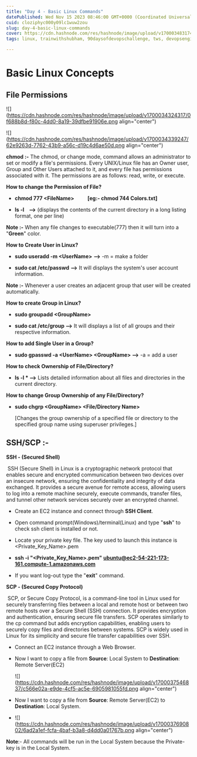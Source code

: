 ```yaml
---
title: "Day 4 - Basic Linux Commands"
datePublished: Wed Nov 15 2023 08:46:00 GMT+0000 (Coordinated Universal Time)
cuid: cloziphyc000y09lc1wuw2zou
slug: day-4-basic-linux-commands
cover: https://cdn.hashnode.com/res/hashnode/image/upload/v1700034831747/47bed72a-66aa-4812-b7d2-21b54eadf0cf.jpeg
tags: linux, trainwithshubham, 90daysofdevopschallenge, tws, devopsengineer

---
```


# **Basic Linux Concepts**

## **File Permissions**

![](https://cdn.hashnode.com/res/hashnode/image/upload/v1700034324317/0f688b8d-f80c-4dd0-8a19-39dfbe91906e.png align="center")

![](https://cdn.hashnode.com/res/hashnode/image/upload/v1700034339247/62e9263d-7762-43b9-a56c-d19c4d6ae50d.png align="center")

**chmod :-** The chmod, or change mode, command allows an administrator to set or modify a file's permissions. Every UNIX/Linux file has an Owner user, Group and Other Users attached to it, and every file has permissions associated with it. The permissions are as follows: read, write, or execute.

**How to change the Permission of File?**

* **chmod 777 &lt;FileName&gt;           \[eg:- chmod 744 Colors.txt\]**
    
* **ls -l    --&gt;** (displays the contents of the current directory in a long listing format, one per line)
    

**Note :-** When any file changes to executable(777) then it will turn into a "**Green**" color.

**How to Create User in Linux?**

* **sudo useradd -m &lt;UserName&gt;** **\--&gt;** -m = make a folder
    
* **sudo cat /etc/passwd** **\--&gt;** It will displays the system's user account information.
    

**Note :-** Whenever a user creates an adjacent group that user will be created automatically.

**How to create Group in Linux?**

* **sudo groupadd &lt;GroupName&gt;**
    
* **sudo cat /etc/group --&gt;** It will displays a list of all groups and their respective information.
    

**How to add Single User in a Group?**

* **sudo gpasswd -a &lt;UserName&gt; &lt;GroupName&gt; --&gt;** -a = add a user
    

**How to check Ownership of File/Directory?**

* **ls -l \* --&gt;** Lists detailed information about all files and directories in the current directory.
    

**How to change Group Ownership of any File/Directory?**

* **sudo chgrp &lt;GroupName&gt; &lt;File/Directory Name&gt;**
    
    \[Changes the group ownership of a specified file or directory to the specified group name using superuser privileges.\]
    

## **SSH/SCP :-**

**SSH - (Secured Shell)**

 SSH (Secure Shell) in Linux is a cryptographic network protocol that enables secure and encrypted communication between two devices over an insecure network, ensuring the confidentiality and integrity of data exchanged. It provides a secure avenue for remote access, allowing users to log into a remote machine securely, execute commands, transfer files, and tunnel other network services securely over an encrypted channel.

* Create an EC2 instance and connect through **SSH Client**.
    
* Open command prompt(Windows)/terminal(Linux) and type "**ssh**" to check ssh client is installed or not.
    
* Locate your private key file. The key used to launch this instance is &lt;Private\_Key\_Name&gt;.pem
    
* **ssh -i "&lt;Private\_Key\_Name&gt;.pem"** [**ubuntu@ec2-54-221-173-161.compute-1.amazonaws.com**](mailto:ubuntu@ec2-54-221-173-161.compute-1.amazonaws.com)
    
* If you want log-out type the "**exit**" command.
    

**SCP - (Secured Copy Protocol)**

 SCP, or Secure Copy Protocol, is a command-line tool in Linux used for securely transferring files between a local and remote host or between two remote hosts over a Secure Shell (SSH) connection. It provides encryption and authentication, ensuring secure file transfers. SCP operates similarly to the cp command but adds encryption capabilities, enabling users to securely copy files and directories between systems. SCP is widely used in Linux for its simplicity and secure file transfer capabilities over SSH.

* Connect an EC2 instance through a Web Browser.
    
* Now I want to copy a file from **Source**: Local System to **Destination**: Remote Server(EC2)
    
    ![](https://cdn.hashnode.com/res/hashnode/image/upload/v1700037546837/c566e02a-e9de-4cf5-ac5e-6905981055fd.png align="center")
    
* Now I want to copy a file from **Source**: Remote Server(EC2) to **Destination**: Local System.
    
* ![](https://cdn.hashnode.com/res/hashnode/image/upload/v1700037690802/6ad2a1ef-fcfa-4baf-b3a8-d4dd0a01767b.png align="center")
    

**Note**:- All commands will be run in the Local System because the Private-key is in the Local System.